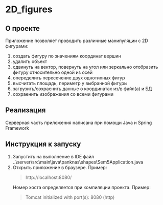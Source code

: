 # 2D_figures
## О проекте
Приложение позволяет проводить различные манипуляции с 2D фигурами: 
1. создать фигуру по значениям координат вершин
2. удалить объект
3. сдвинуть на вектор, повернуть на угол или зеркально отобразить фигуру относительно одной из осей
4. опеределить пересечение двух однотипных фигур
5. высчитать площадь, периметр у выбранной фигуры
6. загрузить/сохраенить данные о координатах из/в файл(а) и БД
7. сохраенить изображения со всеми фигурами
## Реализация
Серверная часть приложения написана при помощи Java и Spring Framework
## Инструкция к запуску
1. Запустить на выполнение в IDE файл ..\server\src\main\java\panknas\shapes\Sem5Application.java
2. Открыть приложение в браузере. Пример: <blockquote>http://localhost:8080/</blockquote>
Номер хоста определяется при компиляции проекта. Пример: <blockquote>Tomcat initialized with port(s): 8080 (http)</blockquote>

